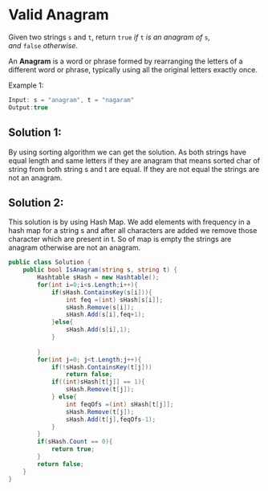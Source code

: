 # Valid Anagram

  Given two strings `s` and `t`, return `true` *if* `t` *is an anagram of* `s`*, and* `false` *otherwise*.

An **Anagram** is a word or phrase formed by rearranging the letters of a different word or phrase, typically using all the original letters exactly once.

Example 1:

```csharp
Input: s = "anagram", t = "nagaram"
Output:true
```

## Solution 1:

By using sorting algorithm we can get the solution. As both strings have equal length and same letters if they are anagram that means sorted char of string from both string s and t are equal. If they are not equal the strings are not an anagram.

## Solution 2:

This solution is by using Hash Map. We add elements with frequency in a hash map for a string s and after all characters are added we remove those character which are present in t. So of map is empty the strings are anagram otherwise are not an anagram.

```csharp
public class Solution {
    public bool IsAnagram(string s, string t) {
        Hashtable sHash = new Hashtable();
        for(int i=0;i<s.Length;i++){
            if(sHash.ContainsKey(s[i])){
                int feq =(int) sHash[s[i]];
                sHash.Remove(s[i]);
                sHash.Add(s[i],feq+1);
            }else{
                sHash.Add(s[i],1);
            }
             
        }
        for(int j=0; j<t.Length;j++){
            if(!sHash.ContainsKey(t[j]))
                return false;
            if((int)sHash[t[j]] == 1){
                sHash.Remove(t[j]);
            } else{
                int feqOfs =(int) sHash[t[j]];
                sHash.Remove(t[j]);
                sHash.Add(t[j],feqOfs-1);
            }
        }
        if(sHash.Count == 0){
            return true;
        }
        return false;
    }
}
```

 


